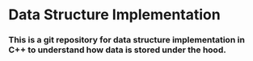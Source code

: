# Data Structure Implementation
### This is a git repository for data structure implementation in C++ to understand how data is stored under the hood.

